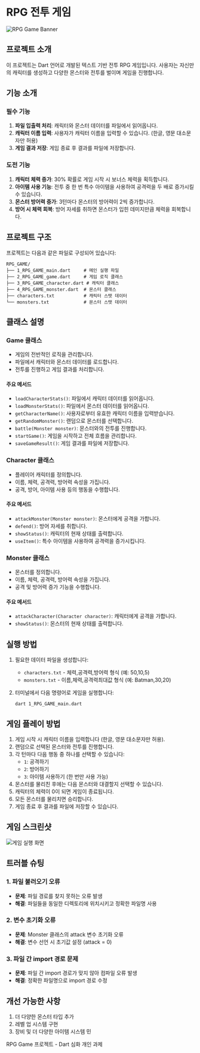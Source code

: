 # RPG 전투 게임

![RPG Game Banner](https://prod-files-secure.s3.us-west-2.amazonaws.com/83c75a39-3aba-4ba4-a792-7aefe4b07895/45256081-5b23-485d-8d57-d59d9deef8e0/image.png)

## 프로젝트 소개

이 프로젝트는 Dart 언어로 개발된 텍스트 기반 전투 RPG 게임입니다. 사용자는 자신만의 캐릭터를 생성하고 다양한 몬스터와 전투를 벌이며 게임을 진행합니다.

## 기능 소개

### 필수 기능
1. **파일 입출력 처리**: 캐릭터와 몬스터 데이터를 파일에서 읽어옵니다.
2. **캐릭터 이름 입력**: 사용자가 캐릭터 이름을 입력할 수 있습니다. (한글, 영문 대소문자만 허용)
3. **게임 결과 저장**: 게임 종료 후 결과를 파일에 저장합니다.

### 도전 기능
1. **캐릭터 체력 증가**: 30% 확률로 게임 시작 시 보너스 체력을 획득합니다.
2. **아이템 사용 기능**: 전투 중 한 번 특수 아이템을 사용하여 공격력을 두 배로 증가시킬 수 있습니다.
3. **몬스터 방어력 증가**: 3턴마다 몬스터의 방어력이 2씩 증가합니다.
4. **방어 시 체력 회복**: 방어 자세를 취하면 몬스터가 입힌 데미지만큼 체력을 회복합니다.

## 프로젝트 구조

프로젝트는 다음과 같은 파일로 구성되어 있습니다:

```
RPG_GAME/
├── 1_RPG_GAME_main.dart     # 메인 실행 파일
├── 2_RPG_GAME_game.dart     # 게임 로직 클래스
├── 3_RPG_GAME_character.dart # 캐릭터 클래스
├── 4_RPG_GAME_monster.dart  # 몬스터 클래스
├── characters.txt           # 캐릭터 스탯 데이터
└── monsters.txt             # 몬스터 스탯 데이터
```

## 클래스 설명

### Game 클래스
- 게임의 전반적인 로직을 관리합니다.
- 파일에서 캐릭터와 몬스터 데이터를 로드합니다.
- 전투를 진행하고 게임 결과를 처리합니다.

#### 주요 메서드
- `loadCharacterStats()`: 파일에서 캐릭터 데이터를 읽어옵니다.
- `loadMonsterStats()`: 파일에서 몬스터 데이터를 읽어옵니다.
- `getCharacterName()`: 사용자로부터 유효한 캐릭터 이름을 입력받습니다.
- `getRandomMonster()`: 랜덤으로 몬스터를 선택합니다.
- `battle(Monster monster)`: 몬스터와의 전투를 진행합니다.
- `startGame()`: 게임을 시작하고 전체 흐름을 관리합니다.
- `saveGameResult()`: 게임 결과를 파일에 저장합니다.

### Character 클래스
- 플레이어 캐릭터를 정의합니다.
- 이름, 체력, 공격력, 방어력 속성을 가집니다.
- 공격, 방어, 아이템 사용 등의 행동을 수행합니다.

#### 주요 메서드
- `attackMonster(Monster monster)`: 몬스터에게 공격을 가합니다.
- `defend()`: 방어 자세를 취합니다.
- `showStatus()`: 캐릭터의 현재 상태를 출력합니다.
- `useItem()`: 특수 아이템을 사용하여 공격력을 증가시킵니다.

### Monster 클래스
- 몬스터를 정의합니다.
- 이름, 체력, 공격력, 방어력 속성을 가집니다.
- 공격 및 방어력 증가 기능을 수행합니다.

#### 주요 메서드
- `attackCharacter(Character character)`: 캐릭터에게 공격을 가합니다.
- `showStatus()`: 몬스터의 현재 상태를 출력합니다.

## 실행 방법

1. 필요한 데이터 파일을 생성합니다:
   - `characters.txt` - 체력,공격력,방어력 형식 (예: 50,10,5)
   - `monsters.txt` - 이름,체력,공격력최대값 형식 (예: Batman,30,20)

2. 터미널에서 다음 명령어로 게임을 실행합니다:
   ```
   dart 1_RPG_GAME_main.dart
   ```

## 게임 플레이 방법

1. 게임 시작 시 캐릭터 이름을 입력합니다 (한글, 영문 대소문자만 허용).
2. 랜덤으로 선택된 몬스터와 전투를 진행합니다.
3. 각 턴마다 다음 행동 중 하나를 선택할 수 있습니다:
   - `1`: 공격하기
   - `2`: 방어하기
   - `3`: 아이템 사용하기 (한 번만 사용 가능)
4. 몬스터를 물리친 후에는 다음 몬스터와 대결할지 선택할 수 있습니다.
5. 캐릭터의 체력이 0이 되면 게임이 종료됩니다.
6. 모든 몬스터를 물리치면 승리합니다.
7. 게임 종료 후 결과를 파일에 저장할 수 있습니다.

## 게임 스크린샷

![게임 실행 화면](https://prod-files-secure.s3.us-west-2.amazonaws.com/83c75a39-3aba-4ba4-a792-7aefe4b07895/b6990266-03a6-406c-9bd4-e45f7191a914/image.png)

## 트러블 슈팅

### 1. 파일 불러오기 오류
- **문제**: 파일 경로를 찾지 못하는 오류 발생
- **해결**: 파일들을 동일한 디렉토리에 위치시키고 정확한 파일명 사용

### 2. 변수 초기화 오류
- **문제**: Monster 클래스의 attack 변수 초기화 오류
- **해결**: 변수 선언 시 초기값 설정 (attack = 0)

### 3. 파일 간 import 경로 문제
- **문제**: 파일 간 import 경로가 맞지 않아 컴파일 오류 발생
- **해결**: 정확한 파일명으로 import 경로 수정

## 개선 가능한 사항

1. 더 다양한 몬스터 타입 추가
2. 레벨 업 시스템 구현
3. 장비 및 더 다양한 아이템 시스템
민

RPG Game 프로젝트 - Dart 심화 개인 과제

